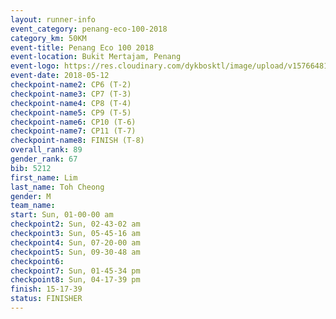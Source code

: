 ```yaml
--- 
layout: runner-info 
event_category: penang-eco-100-2018 
category_km: 50KM 
event-title: Penang Eco 100 2018 
event-location: Bukit Mertajam, Penang 
event-logo: https://res.cloudinary.com/dykbosktl/image/upload/v1576648106/Logo/Logo_lovxhg.jpg 
event-date: 2018-05-12 
checkpoint-name2: CP6 (T-2) 
checkpoint-name3: CP7 (T-3) 
checkpoint-name4: CP8 (T-4) 
checkpoint-name5: CP9 (T-5) 
checkpoint-name6: CP10 (T-6) 
checkpoint-name7: CP11 (T-7) 
checkpoint-name8: FINISH (T-8) 
overall_rank: 89
gender_rank: 67
bib: 5212
first_name: Lim
last_name: Toh Cheong
gender: M
team_name: 
start: Sun, 01-00-00 am
checkpoint2: Sun, 02-43-02 am
checkpoint3: Sun, 05-45-16 am
checkpoint4: Sun, 07-20-00 am
checkpoint5: Sun, 09-30-48 am
checkpoint6: 
checkpoint7: Sun, 01-45-34 pm
checkpoint8: Sun, 04-17-39 pm
finish: 15-17-39
status: FINISHER
--- 
```


